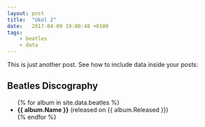 ```yaml
---
layout: post
title:  "Ukol 2"
date:   2017-04-09 19:00:48 +0100
tags: 
    - beatles
    - data
---
```


This is just another post. See how to include data inside your posts:

## Beatles Discography

<ul>
{% for album in site.data.beatles %}
    <li><b>{{ album.Name }}</b> (released on {{ album.Released }})</li>
{% endfor %}
</ul>
